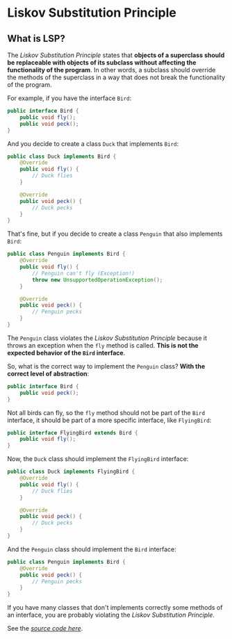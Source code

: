 # Liskov Substitution Principle
## What is LSP?
The *Liskov Substitution Principle* states that **objects of a superclass should be replaceable with objects of its subclass without affecting the functionality of the program**. In other words, a subclass should override the methods of the superclass in a way that does not break the functionality of the program. 

For example, if you have the interface `Bird`:
```java
public interface Bird {
    public void fly();
    public void peck();
}
```

And you decide to create a class `Duck` that implements `Bird`:
```java
public class Duck implements Bird {
    @Override
    public void fly() {
        // Duck flies
    }

    @Override
    public void peck() {
        // Duck pecks
    }
}
```

That's fine, but if you decide to create a class `Penguin` that also implements `Bird`:
```java
public class Penguin implements Bird {
    @Override
    public void fly() {
        // Penguin can't fly (Exception!)
        throw new UnsupportedOperationException();
    }

    @Override
    public void peck() {
        // Penguin pecks
    }
}
```

The `Penguin` class violates the *Liskov Substitution Principle* because it throws an exception when the `fly` method is called. **This is not the expected behavior of the `Bird` interface**.

So, what is the correct way to implement the `Penguin` class? **With the correct level of abstraction**:
```java
public interface Bird {
    public void peck();
}   
```

Not all birds can fly, so the `fly` method should not be part of the `Bird` interface, it should be part of a more specific interface, like `FlyingBird`:
```java
public interface FlyingBird extends Bird {
    public void fly();
}
```

Now, the `Duck` class should implement the `FlyingBird` interface:
```java
public class Duck implements FlyingBird {
    @Override
    public void fly() {
        // Duck flies
    }

    @Override
    public void peck() {
        // Duck pecks
    }
}
```

And the `Penguin` class should implement the `Bird` interface:
```java
public class Penguin implements Bird {
    @Override
    public void peck() {
        // Penguin pecks
    }
}
```

If you have many classes that don't implements correctly some methods of an interface, you are probably violating the *Liskov Substitution Principle*.

See the [*source code here*](https://github.com/diegoborbadev/solid-principles-java/tree/main/src/main/java/LSP).